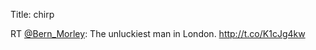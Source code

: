 Title: chirp

RT <a href="http://twitter.com/Bern_Morley">@Bern_Morley</a>: The unluckiest man in London. <a href="http://t.co/K1cJg4kw">http://t.co/K1cJg4kw</a>
